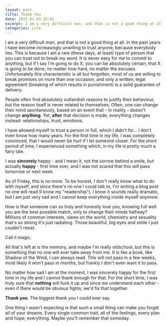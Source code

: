 ```yaml
---
layout: post
title: Thank You
date: 2015-01-03 15:02
excerpt: I am a very difficult man, and that is not a good thing at all. In the past years I have become increasingly unwilling to trust anyone, because everybody lies. This is because I am a rare (these days, at least) type of person that you can trust not to break my word.
categories: Life
---
```


I am a very difficult man, and that is not a good thing at all. In the past years I have become increasingly unwilling to trust anyone, because everybody lies. This is because I am a rare (these days, at least) type of person that you can trust not to break my word. It is never easy for me to commit to anything, but if I say I'm going to do X, you can be absolutely certain, that X is going to be done, no matter how hard, no matter the excuses. Unfortunately this characteristic is all but forgotten, most of us are willing to break promises on more than one occasion, and only a written, legal agreement (breaking of which results in punishment) is a solid guarantee of delivery.

People often find absolutely outlandish reasons to justify their behaviour, but the reason itself is never related to themselves. Often, one can change their mind spontaneusly, based on an event that - in reality - doesn't change **anything**. Yet, **after** that decision is made, everything changes instead: relationships, trust, emotions.

I have allowed myself to trust a person in full, which I didn't for... I don't even know how many years. For the first time in my life, I was completely convinced, that I would never be hurt if I let someone closer. For the short period of time, I experienced something which, in my life is pretty much a fairy tale.

I was **sincerely** happy - and I mean it, not the sorrow behind a smile, but actually **happy** - first time ever, and I was not scared that this will pass tomorrow or next week.

As of Friday, this is no more. To be honest, I don't really know what to do with myself, and since there's no one I could talk to, I'm writing a blog post no one will read (I know my "readership"). I know it sounds really dramatic, but I am just very sad and I cannot keep everything inside myself anymore.

How is that someone can so truly and honestly love you, knowing full well you are the best possible match, only to change their minds halfway? Millions of common interests, views on the world, chemistry and sexuality that's so strong it's just radiating. Those beautiful, big eyes and smile I just couldn't resist.

Call it magic.

All that's left at is the memory, and maybe I'm really oldschool, but this is something that no one will ever take away from me. It is like a book, like Shadow of the Wind, I can always read. This will not pass in a few weeks, most likely it won't pass in months, but frankly I don't even want it to pass.

No matter how sad I am at the moment, I was sincerely happy for the first time in my life and I cannot thank enough for that. For the short time, I was truly sure that **nothing** will fuck it up and since we understand each other - even if there would be obvious fights, we'd fix that together. 

**Thank you**. The biggest thank you I could ever say.

One thing I wasn't expecting is that such a small thing can make you forget all of your dreams. Every single common trait, all of the feelings, every plan and hope, everything. Maybe you'll remember that someday.